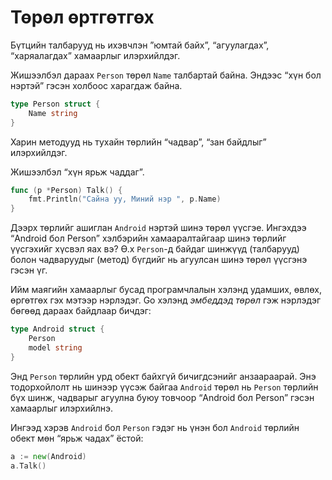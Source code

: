 # Төрөл өртгөтгөх

Бүтцийн талбарууд нь ихэвчлэн ”юмтай байх”, “агуулагдах”, “харяалагдах” хамаарлыг илэрхийлдэг.

Жишээлбэл дараах `Person` төрөл `Name` талбартай байна. Эндээс “хүн бол нэртэй” гэсэн холбоос харагдаж байна.

```go
type Person struct {
    Name string
}
```

Харин методууд нь тухайн төрлийн “чадвар”, “зан байдлыг” илэрхийлдэг.

Жишээлбэл “хүн ярьж чаддаг”.

```go
func (p *Person) Talk() {
    fmt.Println("Сайна уу, Миний нэр ", p.Name)
}
```

Дээрх төрлийг ашиглан `Android` нэртэй шинэ төрөл үүсгэе. Ингэхдээ “Android бол Person” хэлбэрийн хамааралтайгаар шинэ төрлийг үүсгэхийг хүсвэл яах вэ? Ө.х `Person`-д байдаг шинжүүд \(талбарууд\) болон чадваруудыг \(метод\) бүгдийг нь агуулсан шинэ төрөл үүсгэнэ гэсэн үг.

Ийм маягийн хамаарлыг бусад програмчлалын хэлэнд удамших, өвлөх, өргөтгөх гэх мэтээр нэрлэдэг. Go хэлэнд _эмбеддэд төрөл_ гэж нэрлэдэг бөгөөд дараах байдлаар бичдэг:

```go
type Android struct {
    Person
    model string
}
```

Энд `Person` төрлийн урд обект байхгүй бичигдсэнийг анзаараарай. Энэ тодорхойлолт нь шинээр үүсэж байгаа `Android` төрөл нь `Person` төрлийн бүх шинж, чадварыг агуулна буюу товчоор “Android бол Person” гэсэн хамаарлыг илэрхийлнэ.

Ингээд хэрэв `Android` бол `Person` гэдэг нь үнэн бол `Android` төрлийн обект мөн “ярьж чадах” ёстой:

```go
a := new(Android)
a.Talk()
```



